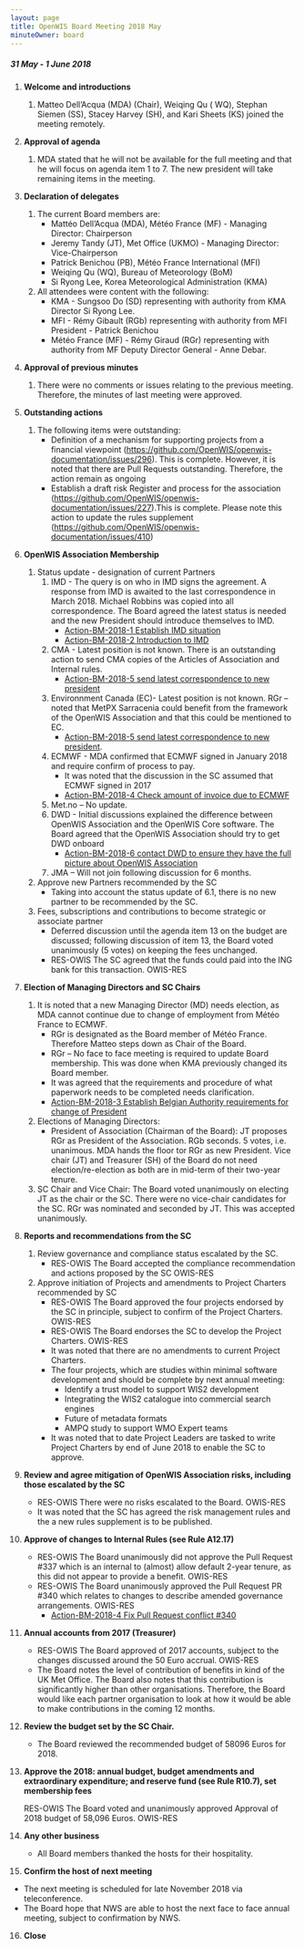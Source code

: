 ```yaml
---
layout: page
title: OpenWIS Board Meeting 2018 May
minuteOwner: board
---
```


##### 31 May - 1 June 2018

1.	**Welcome and introductions**
    1. Matteo Dell’Acqua (MDA) (Chair), Weiqing Qu ( WQ), Stephan Siemen (SS), Stacey Harvey (SH), and Kari Sheets (KS) joined the meeting remotely.

2.	**Approval of agenda**
    1. MDA stated that he will not be available for the full meeting and that he will focus on agenda item 1 to 7.  The new president will take remaining items in the meeting.

3.	**Declaration of delegates**
    1. The current Board members are:
        - Mattéo Dell’Acqua (MDA), Météo France (MF) - Managing Director: Chairperson
        - Jeremy Tandy (JT), Met Office (UKMO) - Managing Director: Vice-Chairperson
        - Patrick Benichou (PB), Météo France International (MFI)
        - Weiqing Qu (WQ), Bureau of Meteorology (BoM)
        - Si Ryong Lee, Korea Meteorological Administration (KMA)
    1. All attendees were content with the following:
        - KMA - Sungsoo Do (SD) representing with authority from KMA Director Si Ryong Lee.
        - MFI - Rémy Gibault (RGb) representing with authority from MFI President - Patrick Benichou
        - Météo France (MF) - Rémy Giraud (RGr) representing with authority from MF Deputy Director General - Anne Debar.

4.	**Approval of previous minutes**
    1. There were no comments or issues relating to the previous meeting.  Therefore, the minutes of last meeting were approved.

5.	**Outstanding actions**
    1. The following items were outstanding:
        - Definition of a mechanism for supporting projects from a financial viewpoint
(https://github.com/OpenWIS/openwis-documentation/issues/296).  This is complete.  However, it is noted that there are Pull Requests outstanding.  Therefore, the action remain as ongoing
        - Establish a draft risk Register and process for the association (https://github.com/OpenWIS/openwis-documentation/issues/227).This is complete.  Please note this action to update the rules supplement (https://github.com/OpenWIS/openwis-documentation/issues/410)

6. **OpenWIS Association Membership**
    1. Status update - designation of current Partners
        1. IMD - The query is on who in IMD signs the agreement.  A response from IMD is awaited to the last correspondence in March 2018. Michael Robbins was copied into all correspondence. The Board agreed the latest status is needed and the new President should introduce themselves to IMD.
            - [Action-BM-2018-1 Establish IMD situation](https://github.com/OpenWIS/openwis-documentation/issues/402)
            - [Action-BM-2018-2 Introduction to IMD](https://github.com/OpenWIS/openwis-documentation/issues/403)
        2. CMA - Latest position is not known.  There is an outstanding action to send CMA copies of the Articles of Association and Internal rules.
            - [Action-BM-2018-5 send latest correspondence to new president](https://github.com/OpenWIS/openwis-documentation/issues/443)
        3. Environnment Canada (EC)- Latest position is not known.  RGr – noted that MetPX Sarracenia could benefit from the framework of the OpenWIS Association and that this could be mentioned to EC.
            - [Action-BM-2018-5 send latest correspondence to new president](https://github.com/OpenWIS/openwis-documentation/issues/443).
        4. ECMWF - MDA confirmed that ECMWF signed in January 2018 and require confirm of process to pay.
            - It was noted that the discussion in the SC assumed that ECMWF signed in 2017
            - [Action-BM-2018-4 Check amount of invoice due to ECMWF](https://github.com/OpenWIS/openwis-documentation/issues/415)
        5. Met.no – No update.
        6. DWD - Initial discussions explained the difference between OpenWIS Association and the OpenWIS Core software.  The Board agreed that the OpenWIS Association should try to get DWD onboard
            - [Action-BM-2018-6 contact DWD to ensure they have the full picture about OpenWIS Association]( https://github.com/OpenWIS/openwis-documentation/issues/444)
        7. JMA – Will not join following discussion for 6 months.
    2. Approve new Partners recommended by the SC
        - Taking into account the status update of 6.1, there is no new partner to be recommended by the SC.
    3. Fees, subscriptions and contributions to become strategic or associate partner
        - Deferred discussion until the agenda item 13 on the budget are discussed; following discussion of item 13, the Board voted unanimously (5 votes) on keeping the fees unchanged.
        - RES-OWIS The SC agreed that the funds could paid into the ING bank for this transaction. OWIS-RES
7. **Election of Managing Directors and SC Chairs**
    1. It is noted that a new Managing Director (MD) needs election, as MDA cannot continue due to change of employment from Météo France to ECMWF.
        - RGr is designated as the Board member of Météo France.  Therefore Matteo steps down as Chair of the Board.
        - RGr – No face to face meeting is required to update Board membership.  This was done when KMA previously changed its Board member.
        - It was agreed that the requirements and procedure of what paperwork needs to be completed needs clarification.
        - [Action-BM-2018-3 Establish Belgian Authority requirements for change of President](https://github.com/OpenWIS/openwis-documentation/issues/404)
    2. Elections of Managing Directors:
        - President of Association (Chairman of the Board): JT proposes RGr as President of the Association. RGb seconds.  5 votes, i.e. unanimous. MDA hands the floor tor RGr as new President. Vice chair (JT) and Treasurer (SH) of the Board do not need election/re-election as both are in mid-term of their two-year tenure.
    3. SC Chair and Vice Chair: The Board voted unanimously on electing JT as the chair or the SC.  There were no vice-chair candidates for the SC.  RGr was nominated and seconded by JT. This was accepted unanimously.
8. **Reports and recommendations from the SC**
    1. Review governance and compliance status escalated by the SC.
        - RES-OWIS The Board accepted the compliance recommendation and actions proposed by the SC OWIS-RES
    2. Approve initiation of Projects and amendments to Project Charters recommended by SC
        - RES-OWIS The Board approved the four projects endorsed by the SC in principle, subject to confirm of the Project Charters. OWIS-RES
        - RES-OWIS The Board endorses the SC to develop the Project Charters. OWIS-RES
        - It was noted that there are no amendments to current Project Charters.
        - The four projects, which are studies within minimal software development and should be complete by next annual meeting:
            - Identify a trust model to support WIS2 development
            - Integrating the WIS2 catalogue into commercial search engines
            - Future of metadata formats
            - AMPQ study to support WMO Expert teams
        - It was noted that to date Project Leaders are tasked to write Project Charters by end of June 2018 to enable the SC to approve.
9. **Review and agree mitigation of OpenWIS Association risks, including those escalated by the SC**
    - RES-OWIS There were no risks escalated to the Board. OWIS-RES
    - It was noted that the SC has agreed the risk management rules and the a new rules supplement is to be published.
10. **Approve of changes to Internal Rules (see Rule A12.17)**
    - RES-OWIS The Board unanimously did not approve the Pull Request #337 which is an internal to (almost) allow default 2-year tenure, as this did not appear to provide a benefit. OWIS-RES
    - RES-OWIS The Board unanimously approved the Pull Request PR #340 which relates to changes to describe amended governance arrangements. OWIS-RES
        - [Action-BM-2018-4 Fix Pull Request conflict #340](https://github.com/OpenWIS/openwis-documentation/issues/405)
11. **Annual accounts from 2017 (Treasurer)**
    - RES-OWIS The Board approved of 2017 accounts, subject to the changes discussed around the 50 Euro accrual. OWIS-RES
    - The Board notes the level of contribution of benefits in kind of the UK Met Office.  The Board also notes that this contribution is significantly higher than other organisations.  Therefore, the Board would like each partner organisation to look at how it would be able to make contributions in the coming 12 months.
12. **Review the budget set by the SC Chair.**
    - The Board reviewed the recommended budget of 58096 Euros for 2018.

13. **Approve the 2018: annual budget, budget amendments and extraordinary expenditure; and reserve fund (see Rule R10.7), set membership fees**

     RES-OWIS The Board voted and unanimously approved Approval of 2018 budget of 58,096 Euros. OWIS-RES

14. **Any other business**
    - All Board members thanked the hosts for their hospitality.

15. **Confirm the host of next meeting**
  - The next meeting is scheduled for late November 2018 via teleconference.
  - The Board hope that NWS are able to host the next face to face annual meeting, subject to confirmation by NWS.

16. **Close**
